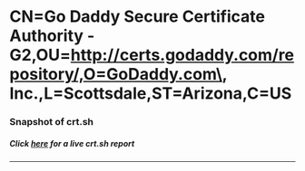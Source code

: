 # CN=Go Daddy Secure Certificate Authority - G2,OU=http://certs.godaddy.com/repository/,O=GoDaddy.com\, Inc.,L=Scottsdale,ST=Arizona,C=US
### Snapshot of crt.sh
##### Click [here](https://crt.sh/?serial=E7C7CDD3F396FC39) for a live crt.sh report

---
